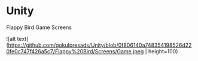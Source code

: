 # Unity

Flappy Bird Game Screens

![alt text](https://github.com/gokulpresads/Unity/blob/0f806140a748354198526d220fe0c747f426a5c7/Flappy%20Bird/Screens/Game.jpeg | height=100)
